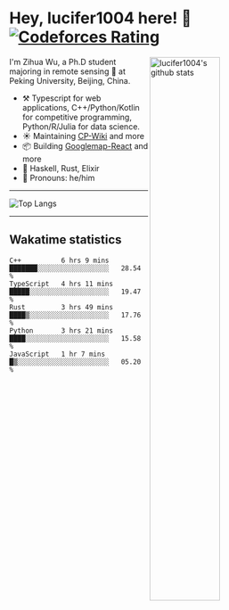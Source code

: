 # Hey, lucifer1004 here! :wave: [![Codeforces Rating](https://cfrating.ihcr.top/?user=lucifer1004&style=flat-square)](https://codeforces.com/profile/lucifer1004)

<img width="50%" align="right" alt="lucifer1004's github stats" src="https://github-readme-stats.vercel.app/api?username=lucifer1004&show_icons=true">

I'm Zihua Wu, a Ph.D student majoring in remote sensing :satellite: at Peking University, Beijing, China.

- :hammer_and_pick: Typescript for web applications, C++/Python/Kotlin for competitive programming, Python/R/Julia for data science.
- :sunny: Maintaining [CP-Wiki](https://cp-wiki.vercel.app) and more 
- :package: Building [Googlemap-React](https://github.com/googlemap-react/googlemap-react) and more
- :seedling: Haskell, Rust, Elixir
- :man: Pronouns: he/him

---

![Top Langs](https://github-readme-stats.vercel.app/api/top-langs/?username=lucifer1004&layout=compact)

---

## Wakatime statistics

<!--START_SECTION:waka-->
```text
C++          6 hrs 9 mins    ███████░░░░░░░░░░░░░░░░░░   28.54 % 
TypeScript   4 hrs 11 mins   █████░░░░░░░░░░░░░░░░░░░░   19.47 % 
Rust         3 hrs 49 mins   ████▒░░░░░░░░░░░░░░░░░░░░   17.76 % 
Python       3 hrs 21 mins   ████░░░░░░░░░░░░░░░░░░░░░   15.58 % 
JavaScript   1 hr 7 mins     █▒░░░░░░░░░░░░░░░░░░░░░░░   05.20 % 
```
<!--END_SECTION:waka-->
